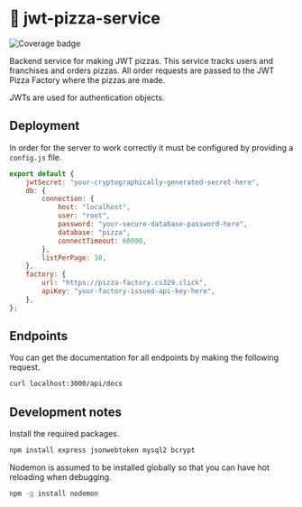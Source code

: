 # 🍕 jwt-pizza-service

![Coverage badge](https://badge.cs329.click/badge/bauchdj/jwtpizzaservicecoverage)

Backend service for making JWT pizzas. This service tracks users and franchises and orders pizzas. All order requests are passed to the JWT Pizza Factory where the pizzas are made.

JWTs are used for authentication objects.

## Deployment

In order for the server to work correctly it must be configured by providing a `config.js` file.

```js
export default {
	jwtSecret: "your-cryptographically-generated-secret-here",
	db: {
		connection: {
			host: "localhost",
			user: "root",
			password: "your-secure-database-password-here",
			database: "pizza",
			connectTimeout: 60000,
		},
		listPerPage: 10,
	},
	factory: {
		url: "https://pizza-factory.cs329.click",
		apiKey: "your-factory-issued-api-key-here",
	},
};
```

## Endpoints

You can get the documentation for all endpoints by making the following request.

```sh
curl localhost:3000/api/docs
```

## Development notes

Install the required packages.

```sh
npm install express jsonwebtoken mysql2 bcrypt
```

Nodemon is assumed to be installed globally so that you can have hot reloading when debugging.

```sh
npm -g install nodemon
```
